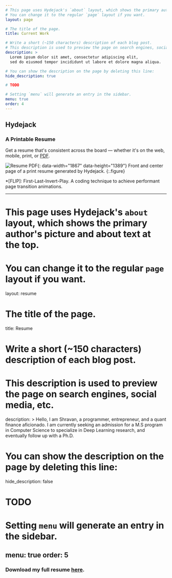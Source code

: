 ```yaml
---
# This page uses Hydejack's `about` layout, which shows the primary author's picture and about text at the top.
# You can change it to the regular `page` layout if you want.
layout: page

# The title of the page.
title: Current Work

# Write a short (~150 characters) description of each blog post.
# This description is used to preview the page on search engines, social media, etc.
description: >
  Lorem ipsum dolor sit amet, consectetur adipiscing elit,
  sed do eiusmod tempor incididunt ut labore et dolore magna aliqua.

# You can show the description on the page by deleting this line:
hide_description: true

# TODO

# Setting `menu` will generate an entry in the sidebar.
menu: true
order: 4
---
```


## Hydejack

### A Printable Resume
Get a resume that's consistent across the board — whether it's on the web, mobile, print, or [PDF](assets/Resume.pdf).

![Resume PDF](assets/img/blog/resume.png){: data-width="1867" data-height="1389"}
Front and center page of a print resume generated by Hydejack.
{:.figure}


*[FLIP]: First-Last-Invert-Play. A coding technique to achieve performant page transition animations.

---
# This page uses Hydejack's `about` layout, which shows the primary author's picture and about text at the top.
# You can change it to the regular `page` layout if you want.
layout: resume

# The title of the page.
title: Resume

# Write a short (~150 characters) description of each blog post.
# This description is used to preview the page on search engines, social media, etc.
description: >
  Hello, I am Shravan, a programmer, entrepreneur, and a quant finance aficionado. I am currently seeking an admission for a M.S program in Computer Science to specialize in Deep Learning research, and eventually follow up with a Ph.D.

# You can show the description on the page by deleting this line:
hide_description: false

# TODO

# Setting `menu` will generate an entry in the sidebar.
menu: true
order: 5
---

### Download my full resume [here](/assets/Shravan_Venkataraman-Resume.pdf).
